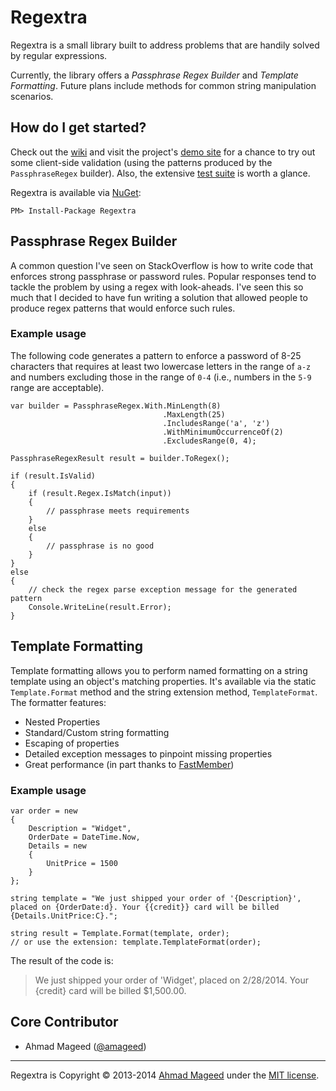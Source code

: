 # Regextra

Regextra is a small library built to address problems that are handily solved by regular expressions.

Currently, the library offers a *Passphrase Regex Builder* and *Template Formatting*. Future plans include methods for common string manipulation scenarios.

## How do I get started?

Check out the [wiki](https://github.com/amageed/Regextra/wiki) and visit the project's [demo site](http://softwareninjaneer.com/regextra) for a chance to try out some client-side validation (using the patterns produced by the `PassphraseRegex` builder). Also, the extensive [test suite](https://github.com/amageed/Regextra/tree/master/src/Tests) is worth a glance.

Regextra is available via [NuGet](https://www.nuget.org/packages/Regextra/):

    PM> Install-Package Regextra 

## Passphrase Regex Builder

A common question I've seen on StackOverflow is how to write code that enforces strong passphrase or password rules. Popular responses tend to tackle the problem by using a regex with look-aheads. I've seen this so much that I decided to have fun writing a solution that allowed people to produce regex patterns that would enforce such rules.

### Example usage

The following code generates a pattern to enforce a password of 8-25 characters that requires at least two lowercase letters in the range of `a-z` and numbers excluding those in the range of `0-4` (i.e., numbers in the `5-9` range are acceptable).

	var builder = PassphraseRegex.With.MinLength(8)
	                                  .MaxLength(25)
	                                  .IncludesRange('a', 'z')
	                                  .WithMinimumOccurrenceOf(2)
	                                  .ExcludesRange(0, 4);
	
	PassphraseRegexResult result = builder.ToRegex();
	
	if (result.IsValid)
	{
	    if (result.Regex.IsMatch(input))
	    {
	        // passphrase meets requirements
	    }
	    else
	    {
	        // passphrase is no good
	    }
	}
	else
	{
	    // check the regex parse exception message for the generated pattern
	    Console.WriteLine(result.Error);
	}
    
## Template Formatting

Template formatting allows you to perform named formatting on a string template using an object's matching properties. It's available via the static `Template.Format` method and the string extension method, `TemplateFormat`. The formatter features:

  - Nested Properties
  - Standard/Custom string formatting
  - Escaping of properties
  - Detailed exception messages to pinpoint missing properties
  - Great performance (in part thanks to [FastMember](http://code.google.com/p/fast-member/))

### Example usage

	var order = new
	{
	    Description = "Widget",
	    OrderDate = DateTime.Now,
	    Details = new
	    {
	        UnitPrice = 1500
	    }
	};
	
	string template = "We just shipped your order of '{Description}', placed on {OrderDate:d}. Your {{credit}} card will be billed {Details.UnitPrice:C}.";
	
	string result = Template.Format(template, order);
	// or use the extension: template.TemplateFormat(order);

The result of the code is:

> We just shipped your order of 'Widget', placed on 2/28/2014. Your {credit} card will be billed $1,500.00.

## Core Contributor

  - Ahmad Mageed ([@amageed](http://www.twitter.com/amageed))

----------

Regextra is Copyright © 2013-2014 [Ahmad Mageed](http://softwareninjaneer.com) under the [MIT license](https://github.com/amageed/Regextra/blob/master/LICENSE).
